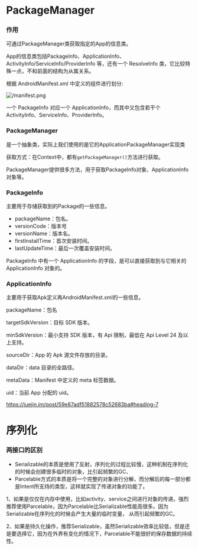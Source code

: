 # PackageManager

### 作用

可通过PackageManager类获取指定的App的信息类。

App的信息类包括PackageInfo、ApplicationInfo、ActivityInfo/ServiceInfo/ProviderInfo 等，还有一个 ResolveInfo 类，它比较特殊一点，不和前面的结构为从属关系。

根据 AndroidManifest.xml 中定义的组件进行划分:

![/manifest.png](https://user-gold-cdn.xitu.io/2017/10/19/7de6c948682813fde5e8ad1697fcc0f1?imageView2/0/w/1280/h/960/format/webp/ignore-error/1)

一个 PackageInfo 对应一个 ApplicationInfo，而其中又包含若干个 ActivityInfo、ServiceInfo、ProviderInfo。

### PackageManager

是一个抽象类，实际上我们使用的是它的ApplicationPackageManager实现类

获取方式：在Context中，都有`getPackageManager()`方法进行获取。

PackageManager提供很多方法，用于获取PackageInfo对象、ApplicationInfo对象等。

### PackageInfo

主要用于存储获取到的Package的一些信息。

- packageName：包名。
- versionCode：版本号
- versionName：版本名。
- firstInstallTime：首次安装时间。
- lastUpdateTime：最后一次覆盖安装时间。

PackageInfo 中有一个 ApplicationInfo 的字段，是可以直接获取到与它相关的 ApplicationInfo 对象的。

### ApplicationInfo

主要用于获取Apk定义再AndroidManifest.xml的一些信息。

packageName：包名

targetSdkVersion：目标 SDK 版本。

minSdkVersion：最小支持 SDK 版本，有 Api 限制，最低在 Api Level 24 及以上支持。

sourceDir：App 的 Apk 源文件存放的目录。

dataDir：data 目录的全路径。

metaData：Manifest 中定义的 meta 标签数据。

uid：当前 App 分配的 uid。

<https://juejin.im/post/59e87adf51882578c52683ba#heading-7>

# 序列化

### 两接口的区别

- Serializable的本质是使用了反射，序列化的过程比较慢，这种机制在序列化的时候会创建很多临时的对象，比引起频繁的GC、
- Parcelable方式的本质是将一个完整的对象进行分解，而分解后的每一部分都是Intent所支持的类型，这样就实现了传递对象的功能了。

1、如果是仅仅在内存中使用，比如activity、service之间进行对象的传递，强烈推荐使用Parcelable，因为Parcelable比Serializable性能高很多。因为Serializable在序列化的时候会产生大量的临时变量， 从而引起频繁的GC。

2、如果是持久化操作，推荐Serializable，虽然Serializable效率比较低，但是还是要选择它，因为在外界有变化的情况下，Parcelable不能很好的保存数据的持续性。

